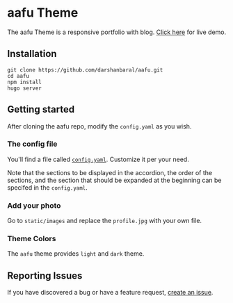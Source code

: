 # aafu Theme

The aafu Theme is a responsive portfolio with blog. [Click here](https://aafudemo.netlify.com/) for live demo.

## Installation

```shell
git clone https://github.com/darshanbaral/aafu.git
cd aafu
npm install
hugo server
```

## Getting started

After cloning the aafu repo, modify the `config.yaml` as you wish.

### The config file

You'll find a file called [`config.yaml`](//github.com/darshanbaral/aafu/blob/master/config.yaml). Customize it per your need.

Note that the sections to be displayed in the accordion, the order of the sections, and the section that should be expanded at the beginning can be specifed in the `config.yaml`.

### Add your photo

Go to `static/images` and replace the `profile.jpg` with your own file.

### Theme Colors

The `aafu` theme provides `light` and `dark` theme.

## Reporting Issues

If you have discovered a bug or have a feature request, [create an issue](https://github.com/darshanbaral/aafu/issues/new).
